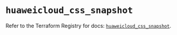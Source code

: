 # `huaweicloud_css_snapshot`

Refer to the Terraform Registry for docs: [`huaweicloud_css_snapshot`](https://registry.terraform.io/providers/huaweicloud/huaweicloud/1.71.1/docs/resources/css_snapshot).
